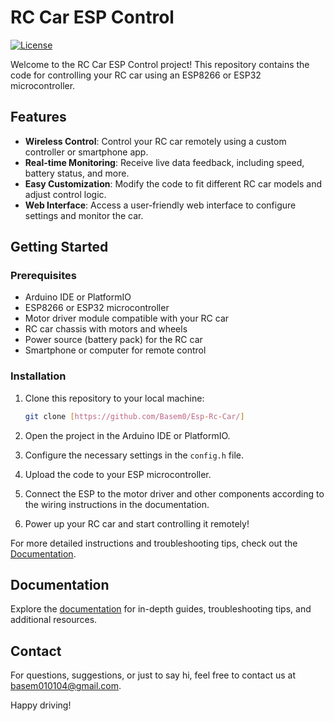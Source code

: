 # RC Car ESP Control

[![License](https://img.shields.io/badge/license-MIT-blue.svg)](LICENSE)

Welcome to the RC Car ESP Control project! This repository contains the code for controlling your RC car using an ESP8266 or ESP32 microcontroller.

## Features

- **Wireless Control**: Control your RC car remotely using a custom controller or smartphone app.
- **Real-time Monitoring**: Receive live data feedback, including speed, battery status, and more.
- **Easy Customization**: Modify the code to fit different RC car models and adjust control logic.
- **Web Interface**: Access a user-friendly web interface to configure settings and monitor the car.

## Getting Started

### Prerequisites

- Arduino IDE or PlatformIO
- ESP8266 or ESP32 microcontroller
- Motor driver module compatible with your RC car
- RC car chassis with motors and wheels
- Power source (battery pack) for the RC car
- Smartphone or computer for remote control

### Installation

1. Clone this repository to your local machine:

    ```bash
    git clone [https://github.com/Basem0/Esp-Rc-Car/]
    ```

2. Open the project in the Arduino IDE or PlatformIO.

3. Configure the necessary settings in the `config.h` file.

4. Upload the code to your ESP microcontroller.

5. Connect the ESP to the motor driver and other components according to the wiring instructions in the documentation.

6. Power up your RC car and start controlling it remotely!

For more detailed instructions and troubleshooting tips, check out the [Documentation](docs/README.md).

## Documentation

Explore the [documentation](docs/README.md) for in-depth guides, troubleshooting tips, and additional resources.

## Contact

For questions, suggestions, or just to say hi, feel free to contact us at basem010104@gmail.com.

Happy driving!
